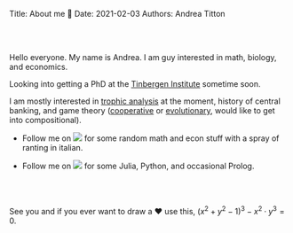 Title: About me 🦉
Date: 2021-02-03
Authors: Andrea Titton


<br/><br/>

Hello everyone. My name is Andrea. I am guy interested in math, biology, and economics. 

Looking into getting a PhD at the [Tinbergen Institute](https://www.tinbergen.nl/home) sometime soon. 

I am mostly interested in [trophic analysis]({filename}/articles/trophicanalysis.md) at the moment, history of central banking, and game theory ([cooperative](https://github.com/NoFishLikeIan/tinbergen/tree/master/homework/adv_gametheory) or [evolutionary](https://github.com/NoFishLikeIan/tinbergen/tree/master/homework/evolutionary), would like to get into compositional).

- Follow me on
[<img src="https://raw.githubusercontent.com/carlsednaoui/gitsocial/master/assets/icons%20with%20padding/twitter.png">](https://twitter.com/accuian) for some random math and econ stuff with a spray of ranting in italian. 

- Follow me on [<img src="https://raw.githubusercontent.com/carlsednaoui/gitsocial/master/assets/icons%20with%20padding/github.png">](https://github.com/NoFishLikeIan) for some Julia, Python, and occasional Prolog.

<br/><br/>

See you and if you ever want to draw a ❤ use this,
$(x^2+y^2-1)^3-x^2 \cdot y^3=0.$